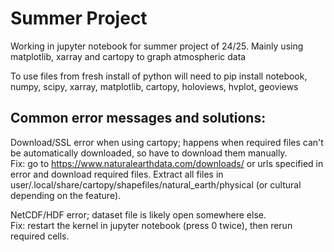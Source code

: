 # Summer Project
Working in jupyter notebook for summer project of 24/25. Mainly using matplotlib, xarray and cartopy to graph atmospheric data  

To use files from fresh install of python will need to pip install notebook, numpy, scipy, xarray, matplotlib, cartopy, holoviews, hvplot, geoviews  
  
## **Common error messages and solutions:**  

Download/SSL error when using cartopy; happens when required files can't be automatically downloaded, so have to download them manually.  
Fix: go to https://www.naturalearthdata.com/downloads/ or urls specified in error and download required files. Extract all files in user/.local/share/cartopy/shapefiles/natural_earth/physical (or cultural depending on the feature).

NetCDF/HDF error; dataset file is likely open somewhere else.  
Fix: restart the kernel in jupyter notebook (press 0 twice), then rerun required cells. 

